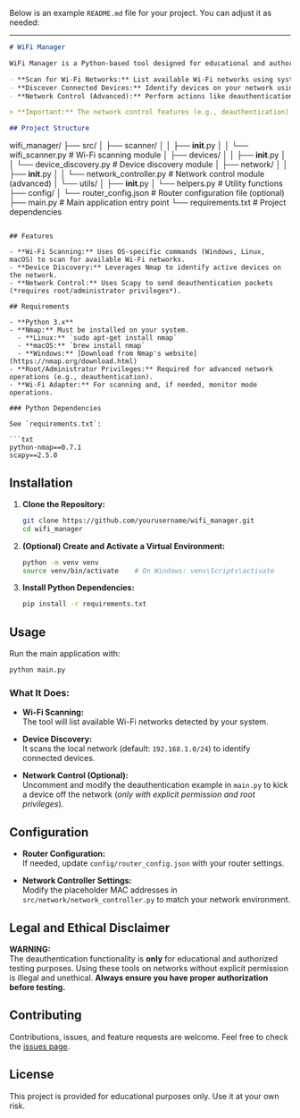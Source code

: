 Below is an example `README.md` file for your project. You can adjust it as needed:

---

```markdown
# WiFi Manager

WiFi Manager is a Python-based tool designed for educational and authorized network management. It provides functionalities to:

- **Scan for Wi-Fi Networks:** List available Wi-Fi networks using system commands.
- **Discover Connected Devices:** Identify devices on your network using Nmap.
- **Network Control (Advanced):** Perform actions like deauthentication (requires root/administrator privileges).

> **Important:** The network control features (e.g., deauthentication) are provided for educational purposes only. **Unauthorized use is illegal and unethical.** Always ensure you have explicit permission before performing any network control operations.

## Project Structure

```
wifi_manager/
├── src/
│   ├── scanner/
│   │   ├── __init__.py
│   │   └── wifi_scanner.py       # Wi-Fi scanning module
│   ├── devices/
│   │   ├── __init__.py
│   │   └── device_discovery.py   # Device discovery module
│   ├── network/
│   │   ├── __init__.py
│   │   └── network_controller.py # Network control module (advanced)
│   └── utils/
│       ├── __init__.py
│       └── helpers.py            # Utility functions
├── config/
│   └── router_config.json        # Router configuration file (optional)
├── main.py                       # Main application entry point
└── requirements.txt              # Project dependencies
```

## Features

- **Wi-Fi Scanning:** Uses OS-specific commands (Windows, Linux, macOS) to scan for available Wi-Fi networks.
- **Device Discovery:** Leverages Nmap to identify active devices on the network.
- **Network Control:** Uses Scapy to send deauthentication packets (*requires root/administrator privileges*).

## Requirements

- **Python 3.x**
- **Nmap:** Must be installed on your system.  
  - **Linux:** `sudo apt-get install nmap`
  - **macOS:** `brew install nmap`
  - **Windows:** [Download from Nmap's website](https://nmap.org/download.html)
- **Root/Administrator Privileges:** Required for advanced network operations (e.g., deauthentication).
- **Wi-Fi Adapter:** For scanning and, if needed, monitor mode operations.

### Python Dependencies

See `requirements.txt`:

```txt
python-nmap==0.7.1
scapy==2.5.0
```

## Installation

1. **Clone the Repository:**

   ```bash
   git clone https://github.com/yourusername/wifi_manager.git
   cd wifi_manager
   ```

2. **(Optional) Create and Activate a Virtual Environment:**

   ```bash
   python -m venv venv
   source venv/bin/activate    # On Windows: venv\Scripts\activate
   ```

3. **Install Python Dependencies:**

   ```bash
   pip install -r requirements.txt
   ```

## Usage

Run the main application with:

```bash
python main.py
```

### What It Does:

- **Wi-Fi Scanning:**  
  The tool will list available Wi-Fi networks detected by your system.
  
- **Device Discovery:**  
  It scans the local network (default: `192.168.1.0/24`) to identify connected devices.

- **Network Control (Optional):**  
  Uncomment and modify the deauthentication example in `main.py` to kick a device off the network (*only with explicit permission and root privileges*).

## Configuration

- **Router Configuration:**  
  If needed, update `config/router_config.json` with your router settings.

- **Network Controller Settings:**  
  Modify the placeholder MAC addresses in `src/network/network_controller.py` to match your network environment.

## Legal and Ethical Disclaimer

**WARNING:**  
The deauthentication functionality is **only** for educational and authorized testing purposes. Using these tools on networks without explicit permission is illegal and unethical. **Always ensure you have proper authorization before testing.**

## Contributing

Contributions, issues, and feature requests are welcome. Feel free to check the [issues page](https://github.com/yourusername/wifi_manager/issues).

## License

This project is provided for educational purposes only. Use it at your own risk.
```
